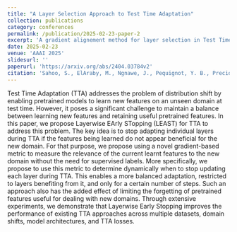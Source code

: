 ```yaml
---
title: "A Layer Selection Approach to Test Time Adaptation"
collection: publications
category: conferences
permalink: /publication/2025-02-23-paper-2
excerpt: 'A gradient alignement method for layer selection in Test Time Adaptation.'
date: 2025-02-23
venue: 'AAAI 2025'
slidesurl: ''
paperurl: 'https://arxiv.org/abs/2404.03784v2'
citation: 'Sahoo, S., ElAraby, M., Ngnawe, J., Pequignot, Y. B., Precioso, F., & Gagné, C. (2025, April). A layer selection approach to test time adaptation. In Proceedings of the AAAI Conference on Artificial Intelligence (Vol. 39, No. 19, pp. 20237-20245).'
---
```


Test Time Adaptation (TTA) addresses the problem of distribution shift by enabling pretrained models to learn new features on an unseen domain at test time. However, it poses a significant challenge to maintain a balance between learning new features and retaining useful pretrained features. In this paper, we propose Layerwise EArly STopping (LEAST) for TTA to address this problem. The key idea is to stop adapting individual layers during TTA if the features being learned do not appear beneficial for the new domain. For that purpose, we propose using a novel gradient-based metric to measure the relevance of the current learnt features to the new domain without the need for supervised labels. More specifically, we propose to use this metric to determine dynamically when to stop updating each layer during TTA. This enables a more balanced adaptation, restricted to layers benefiting from it, and only for a certain number of steps. Such an approach also has the added effect of limiting the forgetting of pretrained features useful for dealing with new domains. Through extensive experiments, we demonstrate that Layerwise Early Stopping improves the performance of existing TTA approaches across multiple datasets, domain shifts, model architectures, and TTA losses.